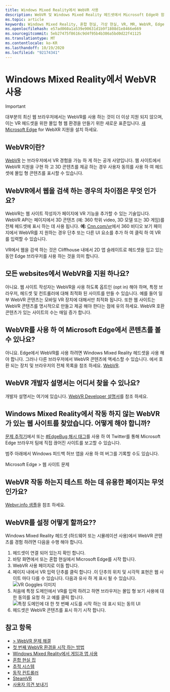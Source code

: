 ```yaml
---
title: Windows Mixed Reality에서 WebVR 사용
description: WebVR 및 Windows Mixed Reality 헤드셋에서 Microsoft Edge와 함께 사용 하는 방법을 설명 합니다.
ms.topic: article
keywords: Windows Mixed Reality, 혼합 현실, 가상 현실, VR, MR, WebVR, Edge, Microsoft Edge, 웹 검색
ms.openlocfilehash: e57ad060a1a539e90631d1b9f1808d1e8466e669
ms.sourcegitcommit: 5eb27475f8616c9d4f95b4b386a5bd0d22f41125
ms.translationtype: MT
ms.contentlocale: ko-KR
ms.lasthandoff: 10/19/2020
ms.locfileid: "92174341"
---
```

# <a name="using-webvr-with-windows-mixed-reality"></a>Windows Mixed Reality에서 WebVR 사용

>[!IMPORTANT] 
>대부분의 최신 웹 브라우저에서는 WebVR를 사용 하는 것이 더 이상 지원 되지 않으며,이는 VR 헤드셋을 위한 몰입 형 웹 환경을 만들기 위한 새로운 표준입니다. [새 Microsoft Edge](using-microsoft-edge.md) for WebXR 지원을 설치 하세요.

## <a name="what-is-webvr"></a>WebVR이란?

[WebVR](https://webvr.info) 는 브라우저에서 VR 경험을 가능 하 게 하는 공개 사양입니다. 웹 사이트에서 WebVR 지원을 구현 하 고 3D 콘텐츠를 제공 하는 경우 사용자 동의를 사용 하 여 헤드셋에 몰입 형 콘텐츠를 표시할 수 있습니다.

## <a name="what-is-the-difference-between-webvr-and-browsing-the-web-in-vr"></a>WebVR에서 웹을 검색 하는 경우의 차이점은 무엇 인가요?

WebVR는 웹 사이트 작성자가 페이지에 VR 기능을 추가할 수 있는 기술입니다. WebVR API는 페이지에서 3D 콘텐츠 (예: 360 학위 video, 3D 모델 또는 3D 게임)를 전체 헤드셋에 표시 하는 데 사용 됩니다. **예:** [Cnn.com/vr](http://cnn.com/vr)에서 360 비디오 보기 페이지에서 WebVR를 지 원하는 경우 단추 또는 다른 UI 요소를 추가 하 여 클릭 하 여 VR를 입력할 수 있습니다.

VR에서 웹을 검색 하는 것은 Cliffhouse 내에서 2D 앱 슬레이트로 헤드셋을 입고 있는 동안 Edge 브라우저를 사용 하는 것을 의미 합니다.

## <a name="do-all-websites-support-webvr"></a>모든 websites에서 WebVR을 지원 하나요?

아니요. 웹 사이트 작성자는 WebVR을 사용 하도록 옵트인 (opt in) 해야 하며, 특정 브라우저, 헤드셋 및 컨트롤러에 대해 최적화 된 사이트를 만들 수 있습니다. 예를 들어 일부 WebVR 콘텐츠는 모바일 VR 장치에 대해서만 최적화 됩니다. 또한 웹 사이트는 WebVR 콘텐츠를 명시적으로 만들고 제공 해야 한다는 점에 유의 하세요. WebVR 호환 콘텐츠가 있는 사이트의 수는 매일 증가 합니다.

## <a name="can-i-use-my-viveoculus-etc-to-view-webvr-content-in-microsoft-edge"></a>WebVR를 사용 하 여 Microsoft Edge에서 콘텐츠를 볼 수 있나요?

아니요. Edge에서 WebVR를 사용 하려면 Windows Mixed Reality 헤드셋을 사용 해야 합니다. 그러나 다른 브라우저에서 WebVR 콘텐츠에 액세스할 수 있습니다. 에서 호환 되는 장치 및 브라우저의 전체 목록을 참조 하세요. [WebVR](http://webvr.rocks/).

## <a name="where-can-i-find-the-webvr-developer-documentation"></a>WebVR 개발자 설명서는 어디서 찾을 수 있나요?

개발자 설명서는 여기에 있습니다. [WebVR Developer 설명서](https://docs.microsoft.com/microsoft-edge/webvr/)를 참조 하세요.

## <a name="ive-found-a-website-with-webvr-that-doesnt-work-in-windows-mixed-reality-what-do-i-do"></a>Windows Mixed Reality에서 작동 하지 않는 WebVR가 있는 웹 사이트를 찾았습니다. 어떻게 해야 합니까?

[문제 추적기](https://developer.microsoft.com/en-us/microsoft-edge/platform/issues/)에서 또는 [#EdgeBug 해시 태그](https://blogs.windows.com/msedgedev/2016/08/11/edgebug-twitter/)를 사용 하 여 Twitter를 통해 Microsoft Edge 브라우저 팀에 직접 끊어진 사이트를 보고할 수 있습니다.

범주 아래에서 Windows 피드백 허브 앱을 사용 하 여 버그를 기록할 수도 있습니다.

Microsoft Edge > 웹 사이트 문제

## <a name="what-is-a-good-page-to-test-if-webvr-is-working"></a>WebVR 작동 하는지 테스트 하는 데 유용한 페이지는 무엇 인가요?

[Webvr.info 샘플](http://webvr.info/samples/XX-vr-controllers.html)을 참조 하세요.

## <a name="how-do-i-set-up-webvr"></a>WebVR를 설정 어떻게 할까요??

Windows Mixed Reality 헤드셋 (하드웨어 또는 시뮬레이션 사용)에서 WebVR 콘텐츠를 경험 하려면 다음을 수행 해야 합니다.
1. 헤드셋이 연결 되어 있는지 확인 합니다.
2. 바탕 화면에서 또는 혼합 현실에서 Microsoft Edge를 시작 합니다.
3. WebVR 사용 페이지로 이동 합니다.
4. 페이지 내에서 VR 입력 단추를 클릭 합니다 .이 단추의 위치 및 시각적 표현은 웹 사이트 마다 다를 수 있습니다. 다음과 유사 하 게 표시 될 수 있습니다. \
   ![VR Goggles 이미지](images/75px-enter-vr.png)
5. 처음에 특정 도메인에서 VR를 입력 하려고 하면 브라우저는 몰입 형 보기 사용에 대 한 동의를 요청 하 고 예를 클릭 합니다. ![특정 도메인에 대 한 첫 번째 시도를 시작 하는 데 표시 되는 동의 UI](images/1053px-Webvr-consent-ui.png)
6. 헤드셋은 WebVR 콘텐츠를 표시 하기 시작 합니다.


## <a name="see-also"></a>참고 항목

* [> WebVR 문제 해결](webvr-questions.md)
* [첫 번째 WebVR 환경을 시작 하는 방법](using-games-and-apps-in-windows-mixed-reality.md#how-to-get-into-your-first-webvr-experience)
* [Windows Mixed Reality에서 게임과 앱 사용](using-games-and-apps-in-windows-mixed-reality.md)
* [혼합 현실 집](your-mixed-reality-home.md)
* [추적 시스템](tracking-system.md)
* [동작 컨트롤러](controllers-in-wmr.md)
* [SteamVR](using-steamvr-with-windows-mixed-reality.md)
* [사용자 의견 보내기](filing-feedback.md)
